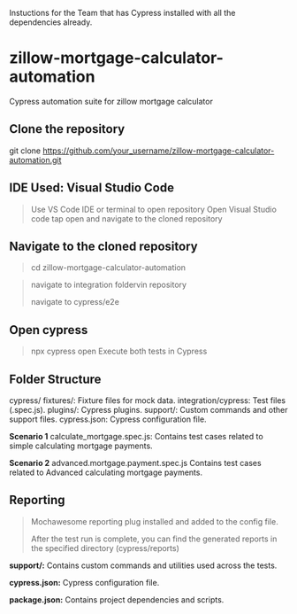 
Instuctions for the Team that has Cypress installed with all the dependencies already.

# zillow-mortgage-calculator-automation
Cypress automation suite for zillow mortgage calculator

## Clone the repository
git clone https://github.com/your_username/zillow-mortgage-calculator-automation.git

## IDE Used: Visual Studio Code
> Use VS Code IDE or terminal to open repository
> Open Visual Studio code
> tap open and navigate to the cloned repository 

## Navigate to the cloned repository
>cd zillow-mortgage-calculator-automation

>navigate to integration foldervin repository
>
>navigate to cypress/e2e

## Open cypress
>npx cypress open
>Execute both tests in Cypress 



## Folder Structure
cypress/
fixtures/: Fixture files for mock data.
integration/cypress: Test files (.spec.js).
plugins/: Cypress plugins.
support/: Custom commands and other support files.
cypress.json: Cypress configuration file.

**Scenario 1**  calculate_mortgage.spec.js: Contains test cases related to  simple calculating mortgage payments.

**Scenario 2**  advanced.mortgage.payment.spec.js Contains test cases related to  Advanced calculating mortgage payments.


## Reporting

> Mochawesome reporting plug installed and added to the config file.
>
> After the test run is complete, you can find the generated reports in the specified directory (cypress/reports)

**support/:** Contains custom commands and utilities used across the tests.

**cypress.json:** Cypress configuration file.

**package.json:** Contains project dependencies and scripts.
